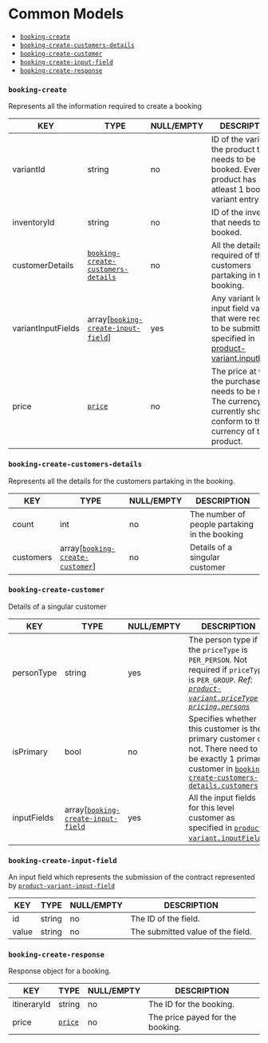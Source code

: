 # Common Models

* [`booking-create`](#booking-create)
* [`booking-create-customers-details`](#booking-create-customers-details)
* [`booking-create-customer`](#booking-create-customer)
* [`booking-create-input-field`](#booking-create-input-field)
* [`booking-create-response`](#booking-create-response)

### `booking-create`

Represents all the information required to create a booking

KEY | TYPE | NULL/EMPTY | DESCRIPTION
--- | --- | --- | ---
variantId | string | no | ID of the variant of the product that needs to be booked. Every product has atleast 1 bookable variant entry.
inventoryId | string | no | ID of the inventory that needs to be booked.
customerDetails | [`booking-create-customers-details`](#booking-create-customers-details) | no | All the details required of the customers partaking in the booking.
variantInputFields | array[[`booking-create-input-field`](#booking-create-input-field)] | yes | Any variant level input field values that were required to be submitted as specified in [product-variant.inputFields](product-models.md#product-variant).
price | [`price`](common-models.md#price) | no | The price at which the purchase needs to be made. The currency currently should conform to the currency of the product.

### `booking-create-customers-details`

Represents all the details for the customers partaking in the booking.

KEY | TYPE | NULL/EMPTY | DESCRIPTION
--- | --- | --- | ---
count | int | no | The number of people partaking in the booking
customers | array[[`booking-create-customer`](#booking-create-customer)] | no | Details of a singular customer

### `booking-create-customer`

Details of a singular customer

KEY | TYPE | NULL/EMPTY | DESCRIPTION
--- | --- | --- | ---
personType | string | yes | The person type if the `priceType` is `PER_PERSON`. Not required if `priceType` is `PER_GROUP`. *Ref: [`product-variant.priceType`](product-models.md#product-variant.priceType) & [`pricing.persons`](inventory-pricing-models.md#pricing)*
isPrimary | bool | no | Specifies whether this customer is the primary customer or not. There need to be exactly 1 primary customer in [`booking-create-customers-details.customers`](#booking-create-customers-details)
inputFields | array[[`booking-create-input-field`](#booking-create-input-field) | yes | All the input fields for this level customer as specified in [`product-variant.inputFields`](product-models.md#product-variant).

### `booking-create-input-field`

An input field which represents the submission of the contract represented by [`product-variant-input-field`](product-models.md#product-variant-input-field)

KEY | TYPE | NULL/EMPTY | DESCRIPTION
--- | --- | --- | ---
id | string | no | The ID of the field.
value | string | no | The submitted value of the field.

### `booking-create-response`

Response object for a booking.

KEY | TYPE | NULL/EMPTY | DESCRIPTION
--- | --- | --- | ---
itineraryId | string | no | The ID for the booking.
price | [`price`](common-models.md#price) | no | The price payed for the booking.

